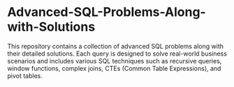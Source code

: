 # Advanced-SQL-Problems-Along-with-Solutions
This repository contains a collection of advanced SQL problems along with their detailed solutions. Each query is designed to solve real-world business scenarios and includes various SQL techniques such as recursive queries, window functions, complex joins, CTEs (Common Table Expressions), and pivot tables.
